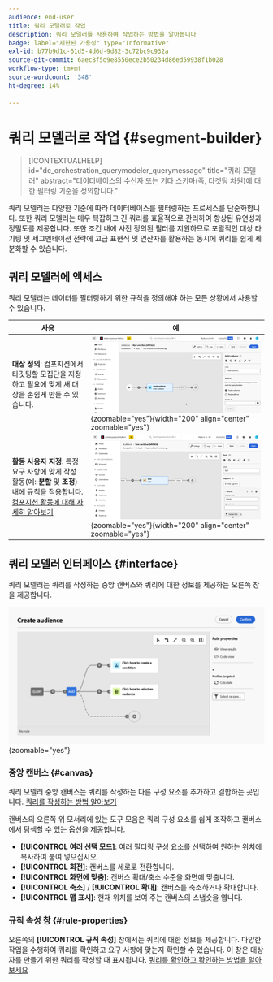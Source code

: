 ```yaml
---
audience: end-user
title: 쿼리 모델러로 작업
description: 쿼리 모델러를 사용하여 작업하는 방법을 알아봅니다
badge: label="제한된 가용성" type="Informative"
exl-id: b77b9d1c-61d5-4d6d-9d82-3c72bc9c932a
source-git-commit: 6aec8f5d9e8550ece2b50234d86ed59938f1b028
workflow-type: tm+mt
source-wordcount: '348'
ht-degree: 14%

---
```


# 쿼리 모델러로 작업 {#segment-builder}

>[!CONTEXTUALHELP]
>id="dc_orchestration_querymodeler_querymessage"
>title="쿼리 모델러"
>abstract="데이터베이스의 수신자 또는 기타 스키마(즉, 타겟팅 차원)에 대한 필터링 기준을 정의합니다."

쿼리 모델러는 다양한 기준에 따라 데이터베이스를 필터링하는 프로세스를 단순화합니다. 또한 쿼리 모델러는 매우 복잡하고 긴 쿼리를 효율적으로 관리하여 향상된 유연성과 정밀도를 제공합니다. 또한 조건 내에 사전 정의된 필터를 지원하므로 포괄적인 대상 타기팅 및 세그멘테이션 전략에 고급 표현식 및 연산자를 활용하는 동시에 쿼리를 쉽게 세분화할 수 있습니다.

## 쿼리 모델러에 액세스

쿼리 모델러는 데이터를 필터링하기 위한 규칙을 정의해야 하는 모든 상황에서 사용할 수 있습니다.

| 사용 | 예 |
|  ---  |  ---  |
| **대상 정의**: 컴포지션에서 타깃팅할 모집단을 지정하고 필요에 맞게 새 대상을 손쉽게 만들 수 있습니다. | ![](assets/access-audience.png){zoomable="yes"}{width="200" align="center" zoomable="yes"} |
| **활동 사용자 지정**: 특정 요구 사항에 맞게 작성 활동(예: **분할** 및 **조정**) 내에 규칙을 적용합니다. [컴포지션 활동에 대해 자세히 알아보기](../compositions/activities/about-activities.md) | ![](assets/access-composition.png){zoomable="yes"}{width="200" align="center" zoomable="yes"} |

## 쿼리 모델러 인터페이스 {#interface}

쿼리 모델러는 쿼리를 작성하는 중앙 캔버스와 쿼리에 대한 정보를 제공하는 오른쪽 창을 제공합니다.

![](assets/query-interface.png){zoomable="yes"}

### 중앙 캔버스 {#canvas}

쿼리 모델러 중앙 캔버스는 쿼리를 작성하는 다른 구성 요소를 추가하고 결합하는 곳입니다. [쿼리를 작성하는 방법 알아보기](build-query.md)

캔버스의 오른쪽 위 모서리에 있는 도구 모음은 쿼리 구성 요소를 쉽게 조작하고 캔버스에서 탐색할 수 있는 옵션을 제공합니다.

* **[!UICONTROL 여러 선택 모드]**: 여러 필터링 구성 요소를 선택하여 원하는 위치에 복사하여 붙여 넣으십시오.
* **[!UICONTROL 회전]**: 캔버스를 세로로 전환합니다.
* **[!UICONTROL 화면에 맞춤]**: 캔버스 확대/축소 수준을 화면에 맞춥니다.
* **[!UICONTROL 축소]** / **[!UICONTROL 확대]**: 캔버스를 축소하거나 확대합니다.
* **[!UICONTROL 맵 표시]**: 현재 위치를 보여 주는 캔버스의 스냅숏을 엽니다.

### 규칙 속성 창 {#rule-properties}

오른쪽의 **[!UICONTROL 규칙 속성]** 창에서는 쿼리에 대한 정보를 제공합니다. 다양한 작업을 수행하여 쿼리를 확인하고 요구 사항에 맞는지 확인할 수 있습니다. 이 창은 대상자를 만들기 위한 쿼리를 작성할 때 표시됩니다. [쿼리를 확인하고 확인하는 방법을 알아보세요](build-query.md#check-and-validate-your-query)
